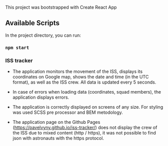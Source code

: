 This project was bootstrapped with Create React App

## Available Scripts

In the project directory, you can run:

### `npm start`

### ISS tracker
- The application monitors the movement of the ISS, displays its coordinates on Google map, shows the date and time (in the UTC format), as well as the ISS crew. All data is updated every 5 seconds.

- In case of errors when loading data (coordinates, squad members), the application displays errors.

- The application is correctly displayed on screens of any size. For styling was used SCSS pre processor and BEM metodology.

- The application page on the Github Pages (https://pavelvyny.github.io/iss-tracker/) does not display the crew of the ISS due to mixed content (http / https), it was not possible to find json with astronauts with the https protocol.



